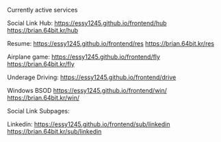 Currently active services


Social Link Hub: https://essy1245.github.io/frontend/hub
https://brian.64bit.kr/hub

Resume: https://essy1245.github.io/frontend/res
https://brian.64bit.kr/res

Airplane game: https://essy1245.github.io/frontend/fly
https://brian.64bit.kr/fly

Underage Driving: https://essy1245.github.io/frontend/drive


Windows BSOD https://essy1245.github.io/frontend/win/
https://brian.64bit.kr/win/


Social Link Subpages: 

Linkedin: https://essy1245.github.io/frontend/sub/linkedin
https://brian.64bit.kr/sub/linkedin

